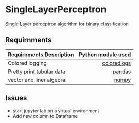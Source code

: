 # SingleLayerPerceptron

Single Layer perceptron algorithm for binary classification

## Requirnments

| Requirnments Description | Python module used |
| :------------------------| -----------------: |
| Colored logging | [coloredlogs](https://coloredlogs.readthedocs.io/en/latest/readme.html) |
| Pretty print tabular data | [pandas](https://pandas.pydata.org) |
| vector and liner algebra | [numpy](https://numpy.org/) |


## Issues

- start jupyter lab on a virtual environment
- Add new column to Dataframe